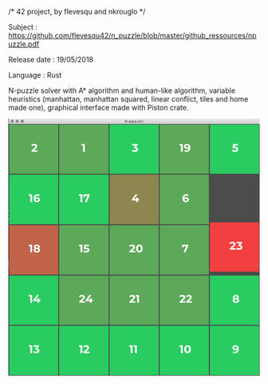 /* 42 project, by flevesqu and nkrouglo */

Subject : https://github.com/flevesqu42/n_puzzle/blob/master/github_ressources/npuzzle.pdf

Release date : 19/05/2018

Language : Rust

N-puzzle solver with A\* algorithm and human-like algorithm, variable heuristics (manhattan, manhattan squared, linear conflict, tiles and home made one), graphical interface made with Piston crate.

![alt tag](https://raw.githubusercontent.com/flevesqu42/n_puzzle/master/github_ressources/Screen%20Shot%202019-05-15%20at%207.15.09%20PM.png?raw=true)
